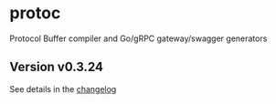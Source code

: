 # protoc
Protocol Buffer compiler and Go/gRPC gateway/swagger generators

## Version v0.3.24

See details in the [changelog](docs/CHANGELOG.md)
